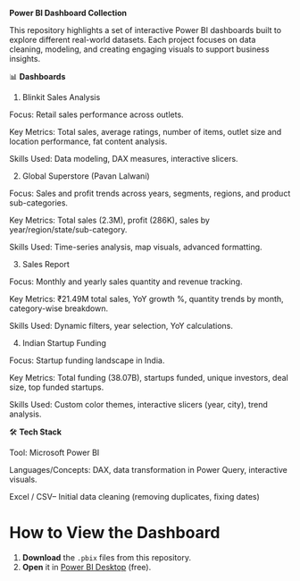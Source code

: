 **Power BI Dashboard Collection**

This repository highlights a set of interactive Power BI dashboards built to explore different real-world datasets. Each project focuses on data cleaning, modeling, and creating engaging visuals to support business insights.

📊 **Dashboards**
1. Blinkit Sales Analysis

Focus: Retail sales performance across outlets.

Key Metrics: Total sales, average ratings, number of items, outlet size and location performance, fat content analysis.

Skills Used: Data modeling, DAX measures, interactive slicers.

2. Global Superstore (Pavan Lalwani)

Focus: Sales and profit trends across years, segments, regions, and product sub-categories.

Key Metrics: Total sales (2.3M), profit (286K), sales by year/region/state/sub-category.

Skills Used: Time-series analysis, map visuals, advanced formatting.

3. Sales Report

Focus: Monthly and yearly sales quantity and revenue tracking.

Key Metrics: ₹21.49M total sales, YoY growth %, quantity trends by month, category-wise breakdown.

Skills Used: Dynamic filters, year selection, YoY calculations.

4. Indian Startup Funding

Focus: Startup funding landscape in India.

Key Metrics: Total funding (38.07B), startups funded, unique investors, deal size, top funded startups.

Skills Used: Custom color themes, interactive slicers (year, city), trend analysis.

🛠️ **Tech Stack**

Tool: Microsoft Power BI

Languages/Concepts: DAX, data transformation in Power Query, interactive visuals.

Excel / CSV– Initial data cleaning (removing duplicates, fixing dates)

# How to View the Dashboard
1. **Download** the `.pbix` files from this repository.                                    
2. **Open** it in [Power BI Desktop](https://powerbi.microsoft.com/desktop/) (free).
